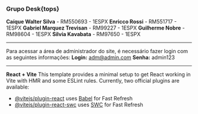 ### Grupo Desk{tops}
**Caíque Walter Silva** - RM550693 - 1ESPX
**Enricco Rossi** - RM551717 - 1ESPX
**Gabriel Marquez Trevisan** - RM99227 - 1ESPX
**Guilherme Nobre** - RM98604 - 1ESPX
**Silvia Kavabata** - RM97650 - 1ESPX

---

Para acessar a área de administrador do site, é necessário fazer login com as seguintes informações:
**Login:** adm@admin.com
**Senha:** admin123

---

**React + Vite**
This template provides a minimal setup to get React working in Vite with HMR and some ESLint rules.
Currently, two official plugins are available:

- [@vitejs/plugin-react](https://github.com/vitejs/vite-plugin-react/blob/main/packages/plugin-react/README.md) uses [Babel](https://babeljs.io/) for Fast Refresh
- [@vitejs/plugin-react-swc](https://github.com/vitejs/vite-plugin-react-swc) uses [SWC](https://swc.rs/) for Fast Refresh

